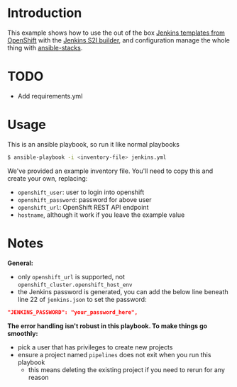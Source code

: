 # Introduction

This example shows how to use the out of the box [Jenkins templates from OpenShift](https://github.com/openshift/origin/blob/master/examples/jenkins/jenkins-ephemeral-template.json) with the [Jenkins S2I builder](https://docs.openshift.com/container-platform/3.3/using_images/other_images/jenkins.html), and configuration manage the whole thing with [ansible-stacks](https://github.com/rht-labs/ansible-stacks).

# TODO

* Add requirements.yml

# Usage

This is an ansible playbook, so run it like normal playbooks
``` bash
$ ansible-playbook -i <inventory-file> jenkins.yml
```

We've provided an example inventory file. You'll need to copy this and create your own, replacing:

* `openshift_user`: user to login into openshift
* `openshift_password`: password for above user
* `openshift_url`: OpenShift REST API endpoint
* `hostname`, although it work if you leave the example value

# Notes

**General:**
* only `openshift_url` is supported, not `openshift_cluster.openshift_host_env`
* the Jenkins password is generated, you can add the below line beneath line 22 of `jenkins.json` to set the password:
``` json
"JENKINS_PASSWORD": "your_password_here",
```

**The error handling isn't robust in this playbook. To make things go smoothly:**
* pick a user that has privileges to create new projects
* ensure a project named `pipelines` does not exit when you run this playbook
  * this means deleting the existing project if you need to rerun for any reason
